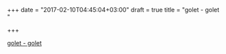 +++
date = "2017-02-10T04:45:04+03:00"
draft = true
title = "golet - golet "

+++

<p><a href="https://t.co/JY83EvzYN6">golet - golet </a></p>
